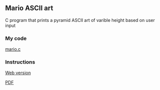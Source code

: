## Mario ASCII art
C program that prints a pyramid ASCII art of varible height based on user input

### My code
[mario.c](/c/mario-more-ascii-art/mario.c)

### Instructions
[Web version](https://cs50.harvard.edu/x/2022/psets/1/mario/more/)

[PDF](/c/mario-more-ascii-art/instructions.pdf)
